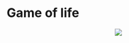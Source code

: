 # Game of life
<div align="center">
<img src="https://user-images.githubusercontent.com/43011629/47086030-b1de8b00-d218-11e8-8cde-2b522604669e.gif"  size="100%" >
</div>
